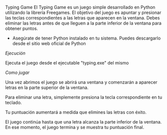 Typing Game
El Typing Game es un juego simple desarrollado en Python utilizando la librería Freegames. El objetivo del juego es apuntar y presionar las teclas correspondientes a las letras que aparecen en la ventana. Debes eliminar las letras antes de que lleguen a la parte inferior de la ventana para obtener puntos.

- Asegúrate de tener Python instalado en tu sistema. Puedes descargarlo desde el sitio web oficial de Python 

*Ejecución*

Ejecuta el juego desde el ejecutable "typing.exe" del mismo

*Como jugar*

Una vez abrimos el juego se abrirá una ventana y comenzarán a aparecer letras en la parte superior de la ventana.

Para eliminar una letra, simplemente presiona la tecla correspondiente en tu teclado.

Tu puntuación aumentará a medida que elimines las letras con éxito.

El juego continúa hasta que una letra alcanza la parte inferior de la ventana. En ese momento, el juego termina y se muestra tu puntuación final.
